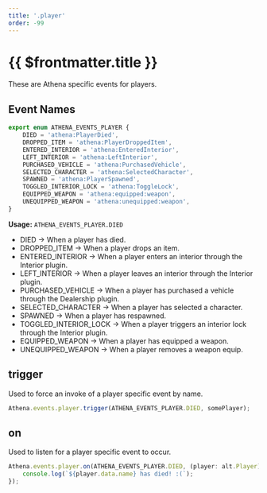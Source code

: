 ```yaml
---
title: '.player'
order: -99
---
```


# {{ $frontmatter.title }}

These are Athena specific events for players.

## Event Names

```ts
export enum ATHENA_EVENTS_PLAYER {
    DIED = 'athena:PlayerDied',
    DROPPED_ITEM = 'athena:PlayerDroppedItem',
    ENTERED_INTERIOR = 'athena:EnteredInterior',
    LEFT_INTERIOR = 'athena:LeftInterior',
    PURCHASED_VEHICLE = 'athena:PurchasedVehicle',
    SELECTED_CHARACTER = 'athena:SelectedCharacter',
    SPAWNED = 'athena:PlayerSpawned',
    TOGGLED_INTERIOR_LOCK = 'athena:ToggleLock',
    EQUIPPED_WEAPON = 'athena:equipped:weapon',
    UNEQUIPPED_WEAPON = 'athena:unequipped:weapon',
}
```

**Usage:** `ATHENA_EVENTS_PLAYER.DIED`

* DIED -> When a player has died.
* DROPPED_ITEM -> When a player drops an item.
* ENTERED_INTERIOR -> When a player enters an interior through the Interior plugin.
* LEFT_INTERIOR -> When a player leaves an interior through the Interior plugin.
* PURCHASED_VEHICLE -> When a player has purchased a vehicle through the Dealership plugin.
* SELECTED_CHARACTER -> When a player has selected a character.
* SPAWNED -> When a player has respawned.
* TOGGLED_INTERIOR_LOCK -> When a player triggers an interior lock through the Interior plugin.
* EQUIPPED_WEAPON -> When a player has equipped a weapon.
* UNEQUIPPED_WEAPON -> When a player removes a weapon equip.

## trigger

Used to force an invoke of a player specific event by name.

```ts
Athena.events.player.trigger(ATHENA_EVENTS_PLAYER.DIED, somePlayer);
```

## on

Used to listen for a player specific event to occur.

```ts
Athena.events.player.on(ATHENA_EVENTS_PLAYER.DIED, (player: alt.Player) => {
    console.log(`${player.data.name} has died! :(`);
});
```
